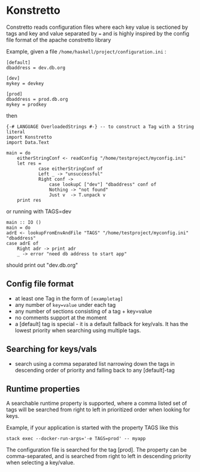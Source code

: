 # Konstretto

Constretto reads configuration files where each key value is sectioned by tags and key and value separated by `=`
and is highly inspired by the config file format of the apache constretto library

Example, given a file `/home/haskell/project/configuration.ini` :

```
[default]
dbaddress = dev.db.org

[dev]
mykey = devkey

[prod]
dbaddress = prod.db.org 
mykey = prodkey
```

then

    {-# LANGUAGE OverloadedStrings #-} -- to construct a Tag with a String literal
    import Konstretto
    import Data.Text

    main = do
        eitherStringConf <- readConfig "/home/testproject/myconfig.ini"
        let res =
                case eitherStringConf of
                Left _ -> "unsuccessful"
                Right conf ->
                    case lookupC ["dev"] "dbaddress" conf of
                    Nothing -> "not found"
                    Just v  -> T.unpack v
        print res

or running with TAGS=dev

    main :: IO ()
    main = do
    adrE <- lookupFromEnvAndFile "TAGS" "/home/testproject/myconfig.ini" "dbaddress"
    case adrE of
        Right adr -> print adr
        _ -> error "need db address to start app"


should print out "dev.db.org"

## Config file format

* at least one Tag in the form of `[exampletag]`
* any number of `key=value` under each tag
* any number of sections consisting of a tag + key=value
* no comments support at the moment
* a [default] tag is special - it is a default fallback for key/vals. It has the lowest priority when searching using multiple tags.

## Searching for keys/vals

* search using a comma separated list narrowing down the tags in descending order of priority and falling back to any [default]-tag

## Runtime properties

A searchable runtime property is supported, where a comma listed set of tags will be searched from right to left in prioritized
order when looking for keys.

Example, if your application is started with the property TAGS like this

    stack exec --docker-run-args='-e TAGS=prod' -- myapp

The configuration file is searched for the tag [prod]. The property can be comma-separated, and is searched from right to left in descending priority when selecting a key/value.